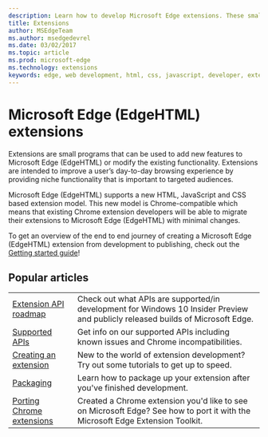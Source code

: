```yaml
---
description: Learn how to develop Microsoft Edge extensions. These small programs can be used to add new features to Microsoft Edge or modify existing functionality.
title: Extensions
author: MSEdgeTeam
ms.author: msedgedevrel
ms.date: 03/02/2017
ms.topic: article
ms.prod: microsoft-edge
ms.technology: extensions
keywords: edge, web development, html, css, javascript, developer, extensions
---
```


#  Microsoft Edge (EdgeHTML) extensions

Extensions are small programs that can be used to add new features to Microsoft Edge (EdgeHTML) or modify the existing functionality. Extensions are intended to improve a user’s day-to-day browsing experience by providing niche functionality that is important to targeted audiences.

Microsoft Edge (EdgeHTML) supports a new HTML, JavaScript and CSS based extension model. This new model is Chrome-compatible which means that existing Chrome extension developers will be able to migrate their extensions to Microsoft Edge (EdgeHTML) with minimal changes.

To get an overview of the end to end journey of creating a Microsoft Edge (EdgeHTML) extension from development to publishing, check out the [Getting started guide](./extensions/getting-started.md)!


## Popular articles

<table>
  <tr>
    <td><a href = "./extensions/api-support/extension-api-roadmap.md">Extension API roadmap</a></td>
    <td>Check out what APIs are supported/in development for Windows 10 Insider Preview and publicly released builds of Microsoft Edge.</td></p>
<p>  </tr>
  <tr>
    <td><a href = "./extensions/api-support/supported-apis.md">Supported APIs</a></td>
    <td>Get info on our supported APIs including known issues and Chrome incompatibilities.</td>

  </tr>
  <tr>
    <td><a href = "./extensions/guides/creating-an-extension.md">Creating an extension</a></td>
    <td>New to the world of extension development? Try out some tutorials to get up to speed.</td>

  </tr>
  <tr>
    <td><a href = "./extensions/guides/packaging.md">Packaging</a></td>
    <td>Learn how to package up your extension after you&#39;ve finished development.</td>

  </tr>
  <tr>
    <td><a href = "./extensions/guides/porting-chrome-extensions.md">Porting Chrome extensions</a></td>
    <td>Created a Chrome extension you&#39;d like to see on Microsoft Edge? See how to port it with the Microsoft Edge Extension Toolkit.</td>

  </tr>
</table>
